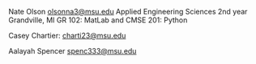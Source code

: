 Nate Olson
olsonna3@msu.edu
Applied Engineering Sciences
2nd year
Grandville, MI
GR 102: MatLab and CMSE 201: Python

Casey Chartier:
charti23@msu.edu

Aalayah Spencer
spenc333@msu.edu

